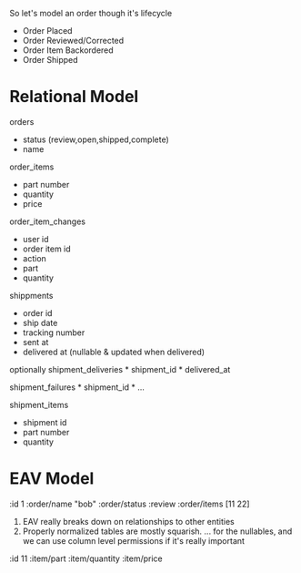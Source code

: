 So let's model an order though it's lifecycle

* Order Placed
* Order Reviewed/Corrected
* Order Item Backordered
* Order Shipped


# Relational Model

orders
  * status (review,open,shipped,complete)
  * name

order_items
  * part number
  * quantity
  * price

order_item_changes
  * user id
  * order item id
  * action
  * part
  * quantity

shippments
  * order id
  * ship date
  * tracking number
  * sent at
  * delivered at (nullable & updated when delivered)

  optionally
  shipment_deliveries
    * shipment_id
    * delivered_at

  shipment_failures
    * shipment_id
    * ...

shipment_items
  * shipment id
  * part number
  * quantity





# EAV Model

:id 1
:order/name "bob"
:order/status :review
:order/items [11 22]

1. EAV really breaks down on relationships to other entities
2. Properly normalized tables are mostly squarish.
   ... for the nullables, and we can use column level permissions if it's really important



:id 11
:item/part
:item/quantity 
:item/price


